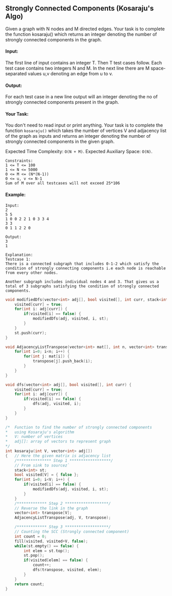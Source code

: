 ## Strongly Connected Components (Kosaraju's Algo)

Given a graph with N nodes and M directed edges. Your task is to complete the function kosaraju() which returns an integer denoting the number of strongly connected components in the graph.

#### Input:

The first line of input contains an integer T. Then T test cases follow. Each test case contains two integers N and M. In the next line there are M space-separated values u,v denoting an edge from u to v.

#### Output:

For each test case in a new line output will an integer denoting the no of strongly connected components present in the graph.

#### Your Task:

You don't need to read input or print anything. Your task is to complete the function `kosaraju()` which takes the number of vertices V and adjacency list of the graph as inputs and returns an integer denoting the number of strongly connected components in the given graph.

Expected Time Complexity: `O(N + M)`.
Expected Auxiliary Space: `O(N)`.

```
Constraints:
1 <= T <= 100
1 <= N <= 5000
0 <= M <= (N*(N-1))
0 <= u, v <= N-1
Sum of M over all testcases will not exceed 25*106
```

#### Example:

```
Input:
2
5 5
1 0 0 2 2 1 0 3 3 4
3 3
0 1 1 2 2 0

Output:
3
1

Explanation:
Testcase 1:
There is a connected subgraph that includes 0-1-2 which satisfy the condition of strongly connecting components i.e each node is reachable from every other nodes.

Another subgraph includes individual nodes 4 and 3. That gives us a total of 3 subgraphs satisfying the condition of strongly connected components.
```

```c++
void modifiedDfs(vector<int> adj[], bool visited[], int curr, stack<int> &st) {
    visited[curr] = true;
    for(int i: adj[curr]) {
        if(visited[i] == false) {
            modifiedDfs(adj, visited, i, st);
        }
    }
    st.push(curr);
}

void AdjacencyListTranspose(vector<int> mat[], int n, vector<int> transpose[]) {
    for(int i=0; i<n; i++) {
        for(int j: mat[i]) {
            transpose[j].push_back(i);
        }
    }
}

void dfs(vector<int> adj[], bool visited[], int curr) {
    visited[curr] = true;
    for(int i: adj[curr]) {
        if(visited[i] == false) {
            dfs(adj, visited, i);
        }
    }
}

/*  Function to find the number of strongly connected components
*   using Kosaraju's algorithm
*   V: number of vertices
*   adj[]: array of vectors to represent graph
*/
int kosaraju(int V, vector<int> adj[])
{   // Here the given matrix is adjacency list
    /*************** Step 1 ******************/
    // From sink to sourcez`
    stack<int> st;
    bool visited[V] = { false };
    for(int i=0; i<V; i++) {
        if(visited[i] == false) {
            modifiedDfs(adj, visited, i, st);
        }
    }
    /************* Step 2 *******************/
    // Reverse the link in the graph
    vector<int> transpose[V];
    AdjacencyListTranspose(adj, V, transpose);

    /************* Step 3 *******************/
    // Counting the SCC (Strongly connected component)
    int count = 0;
    fill(visited, visited+V, false);
    while(st.empty() == false) {
        int elem = st.top();
        st.pop();
        if(visited[elem] == false) {
            count++;
            dfs(transpose, visited, elem);
        }
    }
    return count;
}
```
